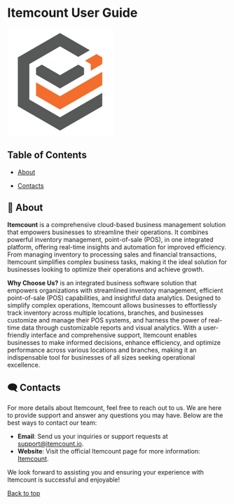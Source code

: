 # Itemcount User Guide

![alt text](src/images/logo-itm.png "Itemcount User Guide")

## Table of Contents
- [About](#-about)

- [Contacts](#%EF%B8%8F-contacts)

## 🚀 About

**Itemcount** is a comprehensive cloud-based business management solution that empowers businesses to streamline their operations. It combines powerful inventory management, point-of-sale (POS),   in one integrated platform, offering real-time insights and automation for improved efficiency. From managing inventory to processing sales and financial transactions, Itemcount simplifies complex business tasks, making it the ideal solution for businesses looking to optimize their operations and achieve growth.


**Why Choose Us?** is an integrated business software solution that empowers organizations with streamlined inventory management, efficient point-of-sale (POS) capabilities, and insightful data analytics. Designed to simplify complex operations, Itemcount allows businesses to effortlessly track inventory across multiple locations, branches, and businesses customize and manage their POS systems, and harness the power of real-time data through customizable reports and visual analytics. With a user-friendly interface and comprehensive support, Itemcount enables businesses to make informed decisions, enhance efficiency, and optimize performance across various locations and branches, making it an indispensable tool for businesses of all sizes seeking operational excellence.


<!-- ### Getting Started
Explore the [Getting Started Guide](https://www.itemcount.io/). -->

## 🗨️ Contacts
For more details about Itemcount, feel free to reach out to us. We are here to provide support and answer any questions you may have. Below are the best ways to contact our team:

- **Email**: Send us your inquiries or support requests at [support@itemcount.io](mailto:support@itemcount.io).
- **Website**: Visit the official Itemcount page for more information: [Itemcount](https://www.itemcount.io/).



We look forward to assisting you and ensuring your experience with Itemcount is successful and enjoyable!

[Back to top](#top)